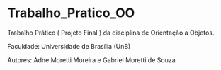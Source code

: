 # Trabalho_Pratico_OO

Trabalho Prático ( Projeto Final ) da disciplina de Orientação a Objetos.

Faculdade: Universidade de Brasília (UnB)

Autores: Adne Moretti Moreira e Gabriel Moretti de Souza
